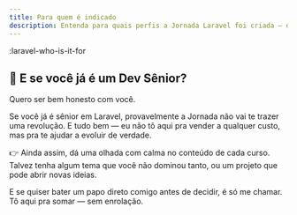 ```yaml
---
title: Para quem é indicado
description: Entenda para quais perfis a Jornada Laravel foi criada — devs iniciantes, júniores e plenos com sede de clareza e prática.
---
```


:laravel-who-is-it-for

## 🧠 E se você já é um Dev Sênior?

Quero ser bem honesto com você.

Se você já é sênior em Laravel, provavelmente a Jornada não vai te trazer uma revolução.
E tudo bem — eu não tô aqui pra vender a qualquer custo, mas pra te ajudar a evoluir de verdade.

👉 Ainda assim, dá uma olhada com calma no conteúdo de cada curso.
Talvez tenha algum tema que você não dominou tanto, ou um projeto que pode abrir novas ideias.

E se quiser bater um papo direto comigo antes de decidir, é só me chamar.
Tô aqui pra somar — sem enrolação.